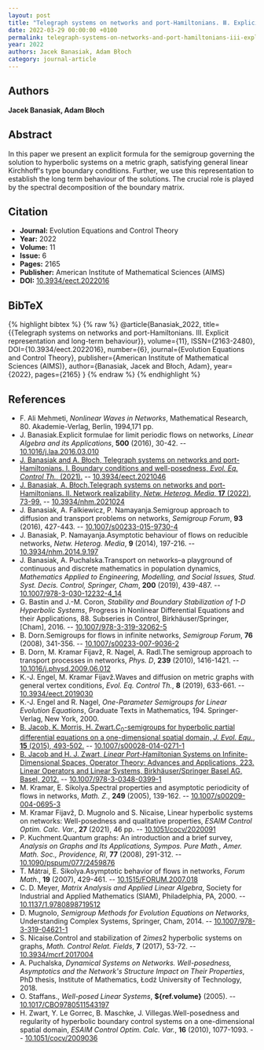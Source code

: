 ```yaml
---
layout: post
title: "Telegraph systems on networks and port-Hamiltonians. Ⅲ. Explicit representation and long-term behaviour"
date: 2022-03-29 00:00:00 +0100
permalink: telegraph-systems-on-networks-and-port-hamiltonians-iii-explicit-representation-and-long-term-behaviour
year: 2022
authors: Jacek Banasiak, Adam Błoch
category: journal-article
---
```

 
## Authors
**Jacek Banasiak, Adam Błoch**
 
## Abstract
In this paper we present an explicit formula for the semigroup governing the solution to hyperbolic systems on a metric graph, satisfying general linear Kirchhoff's type boundary conditions. Further, we use this representation to establish the long term behaviour of the solutions. The crucial role is played by the spectral decomposition of the boundary matrix.
 
## Citation
- **Journal:** Evolution Equations and Control Theory
- **Year:** 2022
- **Volume:** 11
- **Issue:** 6
- **Pages:** 2165
- **Publisher:** American Institute of Mathematical Sciences (AIMS)
- **DOI:** [10.3934/eect.2022016](https://doi.org/10.3934/eect.2022016)
 
## BibTeX
{% highlight bibtex %}
{% raw %}
@article{Banasiak_2022,
  title={{Telegraph systems on networks and port-Hamiltonians. Ⅲ. Explicit representation and long-term behaviour}},
  volume={11},
  ISSN={2163-2480},
  DOI={10.3934/eect.2022016},
  number={6},
  journal={Evolution Equations and Control Theory},
  publisher={American Institute of Mathematical Sciences (AIMS)},
  author={Banasiak, Jacek and Błoch, Adam},
  year={2022},
  pages={2165}
}
{% endraw %}
{% endhighlight %}
 
## References
- F. Ali Mehmeti, <i>Nonlinear Waves in Networks</i>, Mathematical Research, 80. Akademie-Verlag, Berlin, 1994,171 pp.
- J. Banasiak.Explicit formulae for limit periodic flows on networks, <i>Linear Algebra and its Applications</i>, <b>500</b> (2016), 30-42. -- [10.1016/j.laa.2016.03.010](https://doi.org/10.1016/j.laa.2016.03.010)
- [J. Banasiak and A. Błoch, Telegraph systems on networks and port-Hamiltonians. I. Boundary conditions and well-posedness, <i>Evol. Eq. Control Th.</i>, (2021).](telegraph-systems-on-networks-and-port-hamiltonians-i-boundary-conditions-and-well-posedness) -- [10.3934/eect.2021046](https://doi.org/10.3934/eect.2021046)
- [J. Banasiak, A. Błoch.Telegraph systems on networks and port-Hamiltonians. Ⅱ. Network realizability, <i>Netw. Heterog. Media</i>, <b>17</b> (2022), 73-99.](telegraph-systems-on-networks-and-port-hamiltonians-ii-network-realizability) -- [10.3934/nhm.2021024](https://doi.org/10.3934/nhm.2021024)
- J. Banasiak, A. Falkiewicz, P. Namayanja.Semigroup approach to diffusion and transport problems on networks, <i>Semigroup Forum</i>, <b>93</b> (2016), 427-443. -- [10.1007/s00233-015-9730-4](https://doi.org/10.1007/s00233-015-9730-4)
- J. Banasiak, P. Namayanja.Asymptotic behaviour of flows on reducible networks, <i>Netw. Heterog. Media</i>, <b>9</b> (2014), 197-216. -- [10.3934/nhm.2014.9.197](https://doi.org/10.3934/nhm.2014.9.197)
- J. Banasiak, A. Puchalska.Transport on networks–a playground of continuous and discrete mathematics in population dynamics, <i>Mathematics Applied to Engineering, Modelling, and Social Issues, Stud. Syst. Decis. Control, Springer, Cham</i>, <b>200</b> (2019), 439-487. -- [10.1007/978-3-030-12232-4_14](https://doi.org/10.1007/978-3-030-12232-4_14)
- G. Bastin and J.-M. Coron, <i>Stability and Boundary Stabilization of 1-D Hyperbolic Systems</i>, Progress in Nonlinear Differential Equations and their Applications, 88. Subseries in Control, Birkhäuser/Springer, [Cham], 2016. -- [10.1007/978-3-319-32062-5](https://doi.org/10.1007/978-3-319-32062-5)
- B. Dorn.Semigroups for flows in infinite networks, <i>Semigroup Forum</i>, <b>76</b> (2008), 341-356. -- [10.1007/s00233-007-9036-2](https://doi.org/10.1007/s00233-007-9036-2)
- B. Dorn, M. Kramar Fijavž, R. Nagel, A. Radl.The semigroup approach to transport processes in networks, <i>Phys. D</i>, <b>239</b> (2010), 1416-1421. -- [10.1016/j.physd.2009.06.012](https://doi.org/10.1016/j.physd.2009.06.012)
- K.-J. Engel, M. Kramar Fijavž.Waves and diffusion on metric graphs with general vertex conditions, <i>Evol. Eq. Control Th.</i>, <b>8</b> (2019), 633-661. -- [10.3934/eect.2019030](https://doi.org/10.3934/eect.2019030)
- K.-J. Engel and R. Nagel, <i>One-Parameter Semigroups for Linear Evolution Equations</i>, Graduate Texts in Mathematics, 194. Springer-Verlag, New York, 2000.
- [B. Jacob, K. Morris, H. Zwart.$C_0$-semigroups for hyperbolic partial differential equations on a one-dimensional spatial domain, <i>J. Evol. Equ.</i>, <b>15</b> (2015), 493-502.](c-0-semigroups-for-hyperbolic-partial-differential-equations-on-a-one-dimensional-spatial-domain) -- [10.1007/s00028-014-0271-1](https://doi.org/10.1007/s00028-014-0271-1)
- [B. Jacob and H. J. Zwart, <i>Linear Port-H</i>amiltonian Systems on Infinite-Dimensional Spaces, Operator Theory: Advances and Applications, 223. Linear Operators and Linear Systems, Birkhäuser/Springer Basel AG, Basel, 2012.](linear-port-hamiltonian-systems-on-infinite-dimensional-spaces) -- [10.1007/978-3-0348-0399-1](https://doi.org/10.1007/978-3-0348-0399-1)
- M. Kramar, E. Sikolya.Spectral properties and asymptotic periodicity of flows in networks, <i>Math. Z.</i>, <b>249</b> (2005), 139-162. -- [10.1007/s00209-004-0695-3](https://doi.org/10.1007/s00209-004-0695-3)
- M. Kramar Fijavž, D. Mugnolo and S. Nicaise, Linear hyperbolic systems on networks: Well-posedness and qualitative properties, <i>ESAIM Control Optim. Calc. Var.</i>, <b>27</b> (2021), 46 pp. -- [10.1051/cocv/2020091](https://doi.org/10.1051/cocv/2020091)
- P. Kuchment.Quantum graphs: An introduction and a brief survey, <i>Analysis on Graphs and Its Applications, Sympos. Pure Math., Amer. Math. Soc., Providence, RI</i>, <b>77</b> (2008), 291-312. -- [10.1090/pspum/077/2459876](https://doi.org/10.1090/pspum/077/2459876)
- T. Mátrai, E. Sikolya.Asymptotic behavior of flows in networks, <i>Forum Math.</i>, <b>19</b> (2007), 429-461. -- [10.1515/FORUM.2007.018](https://doi.org/10.1515/FORUM.2007.018)
- C. D. Meyer, <i>Matrix Analysis and Applied Linear Algebra</i>, Society for Industrial and Applied Mathematics (SIAM), Philadelphia, PA, 2000. -- [10.1137/1.9780898719512](https://doi.org/10.1137/1.9780898719512)
- D. Mugnolo, <i>Semigroup Methods for Evolution Equations on Networks</i>, Understanding Complex Systems, Springer, Cham, 2014. -- [10.1007/978-3-319-04621-1](https://doi.org/10.1007/978-3-319-04621-1)
- S. Nicaise.Control and stabilization of $2	imes 2$ hyperbolic systems on graphs, <i>Math. Control Relat. Fields</i>, <b>7</b> (2017), 53-72. -- [10.3934/mcrf.2017004](https://doi.org/10.3934/mcrf.2017004)
- A. Puchalska, <i>Dynamical Systems on Networks. Well-posedness, Asymptotics and the Network's Structure Impact on Their Properties</i>, PhD thesis, Institute of Mathematics, Łodź University of Technology, 2018.
- O. Staffans., <i>Well-posed Linear Systems</i>, <b>${ref.volume}</b> (2005). -- [10.1017/CBO9780511543197](https://doi.org/10.1017/CBO9780511543197)
- H. Zwart, Y. Le Gorrec, B. Maschke, J. Villegas.Well-posedness and regularity of hyperbolic boundary control systems on a one-dimensional spatial domain, <i>ESAIM Control Optim. Calc. Var.</i>, <b>16</b> (2010), 1077-1093. -- [10.1051/cocv/2009036](https://doi.org/10.1051/cocv/2009036)

